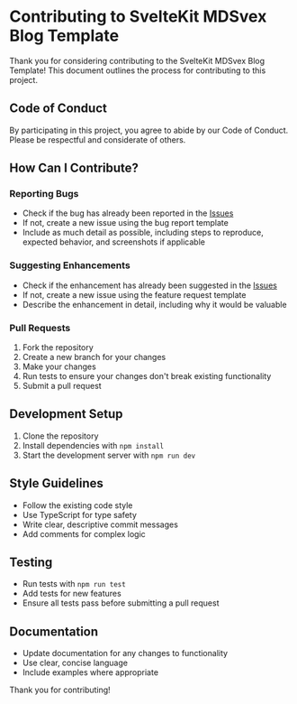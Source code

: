 # Contributing to SvelteKit MDSvex Blog Template

Thank you for considering contributing to the SvelteKit MDSvex Blog Template! This document outlines the process for contributing to this project.

## Code of Conduct

By participating in this project, you agree to abide by our Code of Conduct. Please be respectful and considerate of others.

## How Can I Contribute?

### Reporting Bugs

- Check if the bug has already been reported in the [Issues](https://github.com/loke-dev/sveltekit-mdsvex-blog-template/issues)
- If not, create a new issue using the bug report template
- Include as much detail as possible, including steps to reproduce, expected behavior, and screenshots if applicable

### Suggesting Enhancements

- Check if the enhancement has already been suggested in the [Issues](https://github.com/loke-dev/sveltekit-mdsvex-blog-template/issues)
- If not, create a new issue using the feature request template
- Describe the enhancement in detail, including why it would be valuable

### Pull Requests

1. Fork the repository
2. Create a new branch for your changes
3. Make your changes
4. Run tests to ensure your changes don't break existing functionality
5. Submit a pull request

## Development Setup

1. Clone the repository
2. Install dependencies with `npm install`
3. Start the development server with `npm run dev`

## Style Guidelines

- Follow the existing code style
- Use TypeScript for type safety
- Write clear, descriptive commit messages
- Add comments for complex logic

## Testing

- Run tests with `npm run test`
- Add tests for new features
- Ensure all tests pass before submitting a pull request

## Documentation

- Update documentation for any changes to functionality
- Use clear, concise language
- Include examples where appropriate

Thank you for contributing!